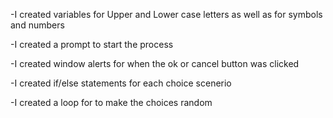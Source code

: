 -I created variables for Upper and Lower case letters as well as for symbols and numbers

-I created a prompt to start the process

-I created window alerts for when the ok or cancel button was clicked

-I created if/else statements for each choice scenerio

-I created a loop for to make the choices random
